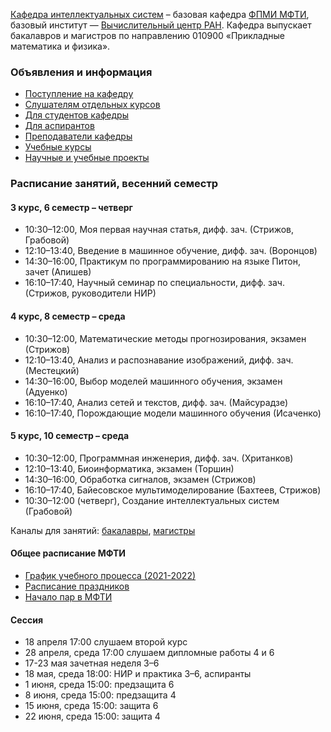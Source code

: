[Кафедра интеллектуальных систем](https://intelligent-systems-phystech.github.io/ru/about/) – базовая кафедра [ФПМИ МФТИ](https://fpmi.mipt.ru/master/), базовый институт — [Вычислительный центр РАН](https://www.frccsc.ru/). Кафедра выпускает бакалавров и магистров по направлению 010900 «Прикладные математика и физика». 

### Объявления и информация
- [Поступление на кафедру](https://intelligent-systems-phystech.github.io/ru/applicants/)
- [Слушателям отдельных курсов](https://intelligent-systems-phystech.github.io/ru/applicants/)
- [Для студентов кафедры](https://t.me/IS_MIPT)
- [Для аспирантов](https://t.me/+BpMhAW-gWlM5OThi)
- [Преподаватели кафедры](https://intelligent-systems-phystech.github.io/ru/people/)
- [Учебные курсы](https://intelligent-systems-phystech.github.io/ru/course/)
- [Научные и учебные проекты](https://m1p.org)

### Расписание занятий, весенний семестр
#### 3 курс, 6 семестр – четверг
- 10:30–12:00,	Моя первая научная статья, дифф. зач. (Стрижов, Грабовой)
- 12:10–13:40,	Введение в машинное обучение, дифф. зач. (Воронцов)
- 14:30–16:00,	Практикум по программированию на языке Питон, зачет (Апишев)
- 16:10–17:40,	Научный семинар по специальности, дифф. зач. (Стрижов, руководители НИР)
#### 4 курс, 8 семестр – среда
- 10:30–12:00,	Математические методы прогнозирования, экзамен (Стрижов)
- 12:10–13:40,	Анализ и распознавание изображений, дифф. зач. (Местецкий)
- 14:30–16:00,	Выбор моделей машинного обучения, экзамен (Адуенко)
- 16:10–17:40,	Анализ сетей и текстов, дифф. зач. (Майсурадзе)
- 16:10–17:40,	Порождающие модели машинного обучения (Исаченко)
#### 5 курс, 10 семестр – среда
- 10:30–12:00,	Программная инженерия, дифф. зач. (Хританков) 
- 12:10–13:40,	Биоинформатика, экзамен (Торшин)
- 14:30–16:00,	Обработка сигналов, экзамен (Стрижов)
- 16:10–17:40,	Байесовское мультимоделирование (Бахтеев, Стрижов)
- 10:30–12:00 (четверг),	Создание интеллектуальных систем (Грабовой) 

Каналы для занятий: [бакалавры](m1p.org/go_zoom), [магистры](m1p.org/go_zoom2)

#### Общее расписание МФТИ
- [График учебного процесса (2021-2022)](https://mipt.ru/upload/medialibrary/bda/grafik-uch.-protsessa-_n-2263_1-ot-24.08.2021_.pdf)
- [Расписание праздников](https://mipt.ru/upload/medialibrary/9b5/prikaz-n-2982_1-ot-30.12.2020.docx)
- [Начало пар в МФТИ](https://mipt.ru/upload/medialibrary/0ff/grafik-uchebnykh-zanyatiy.pdf)

#### Сессия
- 18 апреля 17:00 слушаем второй курс
- 28 апреля, среда 17:00 слушаем дипломные работы 4 и 6
- 17-23 мая зачетная неделя 3–6
- 18 мая, среда 18:00: НИР и практика 3–6, аспиранты
- 1 июня, среда 15:00: предзащита 6
- 8 июня, среда 15:00: предзащита 4
- 15 июня, среда 15:00: защита 6
- 22 июня, среда 15:00: защита 4


